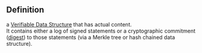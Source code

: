 ## Definition
a [Verifiable Data Structure](verifiable-data-structure) that has actual content.  
It contains either a log of signed statements or a cryptographic commitment ([digest](digest)) to those statements (via a Merkle tree or hash chained data structure).